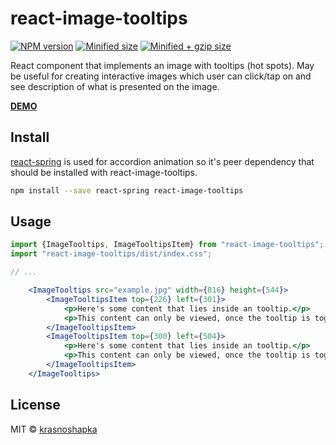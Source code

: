 # react-image-tooltips
[![NPM version](https://img.shields.io/npm/v/react-image-tooltips.svg)](https://www.npmjs.com/package/react-image-tooltips)
[![Minified size](https://badgen.net/bundlephobia/min/react-image-tooltips)](https://bundlephobia.com/result?p=react-image-tooltips)
[![Minified + gzip size](https://badgen.net/bundlephobia/minzip/react-image-tooltips)](https://bundlephobia.com/result?p=react-image-tooltips)

React component that implements an image with tooltips (hot spots). 
May be useful for creating interactive images which user can click/tap on and see description of what is presented on the image. 

**[DEMO](https://krasnoshapka.github.io/react-image-tooltips/)**

## Install
[react-spring](https://www.react-spring.io/) is used for accordion animation so it's peer dependency that should be installed with react-image-tooltips.

```bash
npm install --save react-spring react-image-tooltips
```

## Usage

```jsx
import {ImageTooltips, ImageTooltipsItem} from "react-image-tooltips";
import "react-image-tooltips/dist/index.css";

// ...

    <ImageTooltips src="example.jpg" width={816} height={544}>
        <ImageTooltipsItem top={226} left={301}>
            <p>Here's some content that lies inside an tooltip.</p>
            <p>This content can only be viewed, once the tooltip is toggled.</p>
        </ImageTooltipsItem>
        <ImageTooltipsItem top={300} left={504}>
            <p>Here's some content that lies inside an tooltip.</p>
            <p>This content can only be viewed, once the tooltip is toggled.</p>
        </ImageTooltipsItem>
    </ImageTooltips>

```

## License

MIT © [krasnoshapka](https://github.com/krasnoshapka)